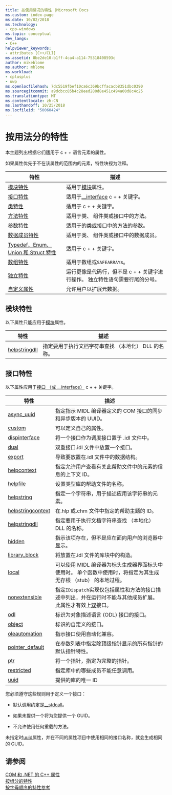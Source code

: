 ```yaml
---
title: 按使用情况的特性 |Microsoft Docs
ms.custom: index-page
ms.date: 10/02/2018
ms.technology:
- cpp-windows
ms.topic: conceptual
dev_langs:
- C++
helpviewer_keywords:
- attributes [C++/CLI]
ms.assetid: 8be2de10-b1ff-4ca4-a114-75318408593c
author: mikeblome
ms.author: mblome
ms.workload:
- cplusplus
- uwp
ms.openlocfilehash: 7dc5519fbef10ca6c369bcffacacb8351dbc0390
ms.sourcegitcommit: a9dcbcc85b4c28eed280d8e451c494a00d8c4c25
ms.translationtype: MT
ms.contentlocale: zh-CN
ms.lasthandoff: 10/25/2018
ms.locfileid: "50060424"
---
```

# <a name="attributes-by-usage"></a>按用法分的特性

本主题列出根据它们适用于 c + + 语言元素的属性。

如果属性优先于不在该属性的范围内的元素，特性块视为注释。

|特性|描述|
|---------------|-----------------|
|[模块特性](module-attributes.md)|适用于[模块](module-cpp.md)属性。|
|[接口特性](interface-attributes.md)|适用于[__interface](../../cpp/interface.md) c + + 关键字。|
|[类特性](class-attributes.md)|适用于 c + + 关键字。|
|[方法特性](method-attributes.md)|适用于类、 组件类或接口中的方法。|
|[参数特性](parameter-attributes.md)|适用于的类或接口中的方法的参数。|
|[数据成员特性](data-member-attributes.md)|适用于类、 组件类或接口中的数据成员。|
|[Typedef、Enum、Union 和 Struct 特性](typedef-enum-union-and-struct-attributes.md)|适用于 c + + 关键字。|
|[数组特性](array-attributes.md)|适用于数组或`SAFEARRAY`s。|
|[独立特性](stand-alone-attributes.md)|运行更像是代码行，但不是 c + + 关键字进行操作。 独立特性语句需要行尾的分号。|
|[自定义属性](custom-attributes-cpp.md)|允许用户以扩展元数据。|

## <a name="module-attributes"></a>模块特性
以下属性只能应用于[模块](module-cpp.md)属性。

|特性|描述|
|---------------|-----------------|
|[helpstringdll](helpstringdll.md)|指定要用于执行文档字符串查找 （本地化） DLL 的名称。|

## <a name="interface-attributes"></a>接口特性

以下属性应用于[接口 （或 __interface）](../../cpp/interface.md) c + + 关键字。

|特性|描述|
|---------------|-----------------|
|[async_uuid](async-uuid.md)|指定指示 MIDL 编译器定义的 COM 接口的同步和异步版本的 UUID。|
|[custom](custom-cpp.md)|可以定义自己的属性。|
|[dispinterface](dispinterface.md)|将一个接口作为调度接口置于 .idl 文件中。|
|[dual](dual.md)|双重接口.idl 文件中放置一个接口。|
|[export](export.md)|导致要放置在.idl 文件中的数据结构。|
|[helpcontext](helpcontext.md)|指定允许用户查看有关此帮助文件中的元素的信息的上下文 ID。|
|[helpfile](helpfile.md)|设置类型库的帮助文件的名称。|
|[helpstring](helpstring.md)|指定一个字符串，用于描述应用该字符串的元素。|
|[helpstringcontext](helpstringcontext.md)|在.hlp 或.chm 文件中指定的帮助主题的 ID。|
|[helpstringdll](helpstringdll.md)|指定要用于执行文档字符串查找 （本地化） DLL 的名称。|
|[hidden](hidden.md)|指示该项存在，但不是应在面向用户的浏览器中显示。|
|[library_block](library-block.md)|将放置在.idl 文件的库块中的构造。|
|[local](local-cpp.md)|可以使用 MIDL 编译器为标头生成器界面标头中使用时。 单个函数中使用时，将指定为其生成无存根 （stub） 的本地过程。|
|[nonextensible](nonextensible.md)|指定`IDispatch`实现仅包括属性和方法的接口描述中列出，并在运行时不能与其他成员扩展。 此属性才有效上[双](dual.md)接口。|
|[odl](odl.md)|标识为对象描述语言 (ODL) 接口的接口。|
|[object](object-cpp.md)|标识的自定义的接口。|
|[oleautomation](oleautomation.md)|指示接口使用自动化兼容。|
|[pointer_default](pointer-default.md)|在参数列表中指定除顶级指针显示的所有指针的默认指针特性。|
|[ptr](ptr.md)|将一个指针，指定为完整的指针。|
|[restricted](restricted.md)|指定库中的哪些成员不能任意调用。|
|[uuid](uuid-cpp-attributes.md)|提供的库的唯一 ID|

您必须遵守这些规则用于定义一个接口：

- 默认调用约定是[__stdcall](../../cpp/stdcall.md)。

- 如果未提供一个将为您提供一个 GUID。

- 不允许使用任何重载的方法。

未指定时[uuid](uuid-cpp-attributes.md)属性，并在不同的属性项目中使用相同的接口名称，就会生成相同的 GUID。

## <a name="see-also"></a>请参阅

[COM 和 .NET 的 C++ 属性](cpp-attributes-com-net.md)<br/>
[按组分的特性](attributes-by-group.md)<br/>
[按字母顺序的特性参考](attributes-alphabetical-reference.md)